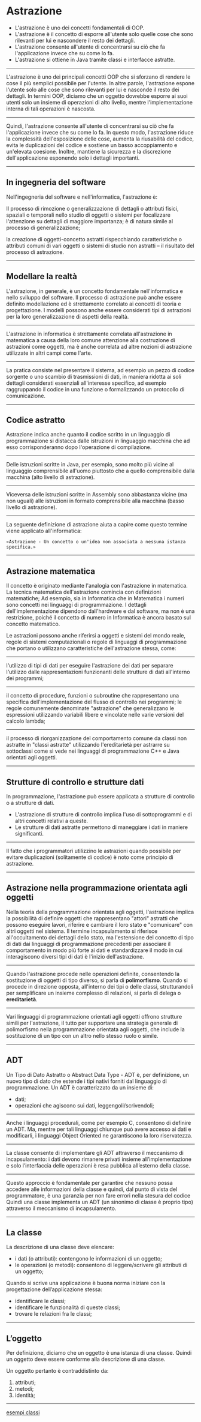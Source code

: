 # Astrazione 

* L'astrazione è uno dei concetti fondamentali di OOP.
* L'astrazione è il concetto di esporre all'utente solo quelle cose che sono rilevanti per lui e nascondere il resto dei dettagli.
* L'astrazione consente all'utente di concentrarsi su ciò che fa l'applicazione invece che su come lo fa.
* L'astrazione si ottiene in Java tramite classi e interfacce astratte.

---

L'astrazione è uno dei principali concetti OOP che si sforzano di rendere le cose il più semplici possibile per l'utente. In altre parole, l'astrazione espone l'utente solo alle cose che sono rilevanti per lui e nasconde il resto dei dettagli. In termini OOP, diciamo che un oggetto dovrebbe esporre ai suoi utenti solo un insieme di operazioni di alto livello, mentre l'implementazione interna di tali operazioni è nascosta. 

---

Quindi, l'astrazione consente all'utente di concentrarsi su ciò che fa l'applicazione invece che su come lo fa. In questo modo, l'astrazione riduce la complessità dell'esposizione delle cose, aumenta la riusabilità del codice, evita le duplicazioni del codice e sostiene un basso accoppiamento e un'elevata coesione. Inoltre, mantiene la sicurezza e la discrezione dell'applicazione esponendo solo i dettagli importanti.

---

## In ingegneria del software

Nell'ingegneria del software e nell'informatica, l'astrazione è:

Il processo di rimozione o generalizzazione di dettagli o attributi fisici, spaziali o temporali nello studio di oggetti o sistemi per focalizzare l'attenzione su dettagli di maggiore importanza; è di natura simile al processo di generalizzazione;

la creazione di oggetti-concetto astratti rispecchiando caratteristiche o attributi comuni di vari oggetti o sistemi di studio non astratti – il risultato del processo di astrazione.

---

## Modellare la realtà

L'astrazione, in generale, è un concetto fondamentale nell'informatica e nello sviluppo del software. Il processo di astrazione può anche essere definito modellazione ed è strettamente correlato ai concetti di teoria e progettazione. I modelli possono anche essere considerati tipi di astrazioni per la loro generalizzazione di aspetti della realtà.

---

L'astrazione in informatica è strettamente correlata all'astrazione in matematica a causa della loro comune attenzione alla costruzione di astrazioni come oggetti, ma è anche correlata ad altre nozioni di astrazione utilizzate in altri campi come l'arte.

---

La pratica consiste nel presentare il sistema, ad esempio un pezzo di codice sorgente o uno scambio di trasmissioni di dati, in maniera ridotta ai soli dettagli considerati essenziali all'interesse specifico, ad esempio raggruppando il codice in una funzione o formalizzando un protocollo di comunicazione.

---

## Codice astratto

Astrazione indica anche quanto il codice scritto in un linguaggio di programmazione si distacca dalle istruzioni in linguaggio macchina che ad esso corrisponderanno dopo l'operazione di compilazione. 

---

Delle istruzioni scritte in Java, per esempio, sono molto più vicine al linguaggio comprensibile all'uomo piuttosto che a quello comprensibile dalla macchina (alto livello di astrazione). 

---

Viceversa delle istruzioni scritte in Assembly sono abbastanza vicine (ma non uguali) alle istruzioni in formato comprensibile alla macchina (basso livello di astrazione).

---

La seguente definizione di astrazione aiuta a capire come questo termine viene applicato all'informatica:

    «Astrazione - Un concetto o un'idea non associata a nessuna istanza specifica.»

---

## Astrazione matematica

Il concetto è originato mediante l'analogia con l'astrazione in matematica. La tecnica matematica dell'astrazione comincia con definizioni matematiche; Ad esempio, sia in Informatica che in Matematica i numeri sono concetti nei linguaggi di programmazione. I dettagli dell'implementazione dipendono dall'hardware e dal software, ma non è una restrizione, poiché il concetto di numero in Informatica è ancora basato sul concetto matematico.

Le astrazioni possono anche riferirsi a oggetti e sistemi del mondo reale, regole di sistemi computazionali o regole di linguaggi di programmazione che portano o utilizzano caratteristiche dell'astrazione stessa, come:

---

l'utilizzo di tipi di dati per eseguire l'astrazione dei dati per separare l'utilizzo dalle rappresentazioni funzionanti delle strutture di dati all'interno dei programmi;

---

il concetto di procedure, funzioni o subroutine che rappresentano una specifica dell'implementazione del flusso di controllo nei programmi;
le regole comunemente denominate "astrazione" che generalizzano le espressioni utilizzando variabili libere e vincolate nelle varie versioni del calcolo lambda;

---

il processo di riorganizzazione del comportamento comune da classi non astratte in "classi astratte" utilizzando l'ereditarietà per astrarre su sottoclassi come si vede nei linguaggi di programmazione C++ e Java orientati agli oggetti.

---

## Strutture di controllo e strutture dati

In programmazione, l'astrazione può essere applicata a strutture di controllo o a strutture di dati.

* L'astrazione di strutture di controllo implica l'uso di sottoprogrammi e di altri concetti relativi a queste.
* Le strutture di dati astratte permettono di maneggiare i dati in maniere significanti.

---

Il fatto che i programmatori utilizzino le astrazioni quando possibile per evitare duplicazioni (solitamente di codice) è noto come principio di astrazione.

---

## Astrazione nella programmazione orientata agli oggetti

Nella teoria della programmazione orientata agli oggetti, l'astrazione implica la possibilità di definire oggetti che rappresentano "attori" astratti che possono eseguire lavori, riferire e cambiare il loro stato e "comunicare" con altri oggetti nel sistema. Il termine incapsulamento si riferisce all'occultamento dei dettagli dello stato, ma l'estensione del concetto di tipo di dati dai linguaggi di programmazione precedenti per associare il comportamento in modo più forte ai dati e standardizzare il modo in cui interagiscono diversi tipi di dati è l'inizio dell'astrazione.

---

Quando l'astrazione procede nelle operazioni definite, consentendo la sostituzione di oggetti di tipo diverso, si parla di **polimorfismo**. Quando si procede in direzione opposta, all'interno dei tipi o delle classi, strutturandoli per semplificare un insieme complesso di relazioni, si parla di delega o **ereditarietà**.

---

Vari linguaggi di programmazione orientati agli oggetti offrono strutture simili per l'astrazione, il tutto per supportare una strategia generale di polimorfismo nella programmazione orientata agli oggetti, che include la sostituzione di un tipo con un altro nello stesso ruolo o simile.

---

## ADT

Un Tipo di Dato Astratto o Abstract Data Type - ADT è, per definizione, un nuovo tipo di dato che estende i tipi nativi forniti dal linguaggio di programmazione. Un ADT è caratterizzato da un insieme di:

* dati;
* operazioni che agiscono sui dati, leggengoli/scrivendoli;

---

Anche i linguaggi procedurali, come per esempio C, consentono di definire un ADT.
Ma, mentre per tali linguaggi chiunque può avere accesso ai dati e modificarli, i linguaggi Object Oriented ne garantiscono la loro
riservatezza.

---

La classe consente di implementare gli ADT attraverso il meccanismo di incapsulamento: 
i dati devono rimanere privati insieme all’implementazione e solo l’interfaccia delle operazioni è resa pubblica all’esterno della classe.

---

Questo approccio è fondamentale per garantire che nessuno possa accedere alle informazioni della classe e quindi, dal punto di vista del programmatore, è una garanzia per non fare errori nella stesura del codice
Quindi una classe implementa un ADT (un sinonimo di classe è proprio tipo) attraverso il meccanismo di incapsulamento.

---

## La classe

La descrizione di una classe deve elencare:

* i dati (o attributi): contengono le informazioni di un oggetto;
* le operazioni (o metodi): consentono di leggere/scrivere gli attributi di un oggetto;

Quando si scrive una applicazione è buona norma iniziare con la progettazione
dell’applicazione stessa:

* identificare le classi;
* identificare le funzionalità di queste classi;
* trovare le relazioni fra le classi;

---

## L’oggetto

Per definizione, diciamo che un oggetto è una istanza di una classe. Quindi un
oggetto deve essere conforme alla descrizione di una classe.

Un oggetto pertanto è contraddistinto da:

1. attributi;
2. metodi;
3. identità;

---

[esempi classi](https://github.com/maboglia/CorsoJava/blob/master/esempi/05_OOP/)
